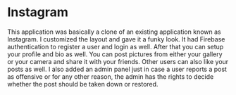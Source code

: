 # Instagram
This application was basically a clone of an existing application known as Instagram. I customized the layout and gave it a funky look. It had Firebase authentication to register a user and login as well. After that you can setup your profile and bio as well. You can post pictures from either your gallery or your camera and share it with your friends. Other users can also like your posts as well. I also added an admin panel just in case a user reports a post as offensive or for any other reason, the admin has the rights to decide whether the post should be taken down or restored.
